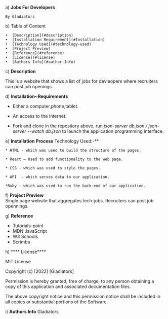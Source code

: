
a) **Jobs For Developers**

	By Gladiators
	

 b)     Table of Content
      
    •  [Description](#description)
    •  [Installation Requirement](#Installation)
    •  [Technology Used](#technology-used)
    •  [Project Preview]
    •  [Reference](#reference)
    •  [License](#license)
    •  [Authors Info](#author-Info)
    
 c) **Description**
     
This is a website that shows a list of jobs for devleopers where recruiters can post job openings.

 d) **Installation~Requirements**

* Either a computer,phone,tablet.

* An access to the Internet.

* Fork and clone in the repository above, run *json-server db.json / json-server --watch db.json* to launch the application programming interface.

 e) **Installation Process**
    Technology Used:-**

    * HTML - which was used to build the structure of the pages.
      
    * React – Used to add functionality to the web page.
      
    * CSS - which was used to style the pages. 
    
    * API  - which serves data to our application.
    
    *Ruby - which was used to run the back-end of our application.
    
    

f) **Project Preview** <br>
Single page website that aggregates tech-jobs.
Recruiters can post job opennings.

  
    
   
      
g) **Reference**

* Tutorials-point
* MDN JavaScript
* W3 Schools
* Scrimba



h) **** License****

MIT License

Copyright (c) [2022] [Gladiators]

Permission is hereby granted, free of charge, to any person obtaining a copy
of this application and associated documentation files.

The above copyright notice and this permission notice shall be included in all
copies or substantial portions of the Software.



i) **Authors Info**
   Gladiators


